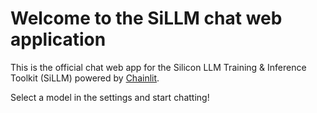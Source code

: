 # Welcome to the SiLLM chat web application

This is the official chat web app for the Silicon LLM Training & Inference Toolkit (SiLLM) powered by [Chainlit](https://github.com/Chainlit/chainlit).

Select a model in the settings and start chatting!